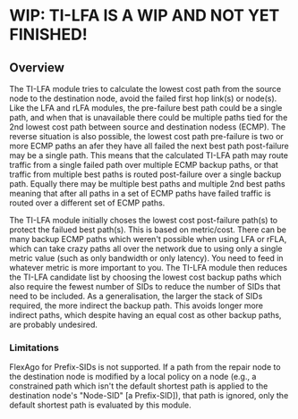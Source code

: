 
# WIP: TI-LFA IS A WIP AND NOT YET FINISHED!

## Overview

The TI-LFA module tries to calculate the lowest cost path from the source node to the destination node, avoid the failed first hop link(s) or node(s). Like the LFA and rLFA modules, the pre-failure best path could be a single path, and when that is unavailable there could be multiple paths tied for the 2nd lowest cost path between source and destination nodess (ECMP). The reverse situation is also possible, the lowest cost path pre-failure is two or more ECMP paths an afer they have all failed the next best path post-failure may be a single path. This means that the calculated TI-LFA path may route traffic from a single failed path over multiple ECMP backup paths, or that traffic from multiple best paths is routed post-failure over a single backup path. Equally there may be multiple best paths and multiple 2nd best paths meaning that after all paths in a set of ECMP paths have failed traffic is routed over a different set of ECMP paths.

The TI-LFA module initially choses the lowest cost post-failure path(s) to protect the failued best path(s). This is based on metric/cost. There can be many backup ECMP paths which weren't possible when using LFA or rFLA, which can take crazy paths all over the network due to using only a single metric value (such as only bandwidth or only latency). You need to feed in whatever metric is more important to you. The TI-LFA module then reduces the TI-LFA candidate list by choosing the lowest cost backup paths which also require the fewest number of SIDs to reduce the number of SIDs that need to be included. As a generalisation, the larger the stack of SIDs required, the more indirect the backup path. This avoids longer more indirect paths, which despite having an equal cost as other backup paths, are probably undesired.

### Limitations

FlexAgo for Prefix-SIDs is not supported. If a path from the repair node to the destination node is modified by a local policy on a node (e.g., a constrained path which isn't the default shortest path is applied to the destination node's "Node-SID" [a Prefix-SID]), that path is ignored, only the default shortest path is evaluated by this module.

